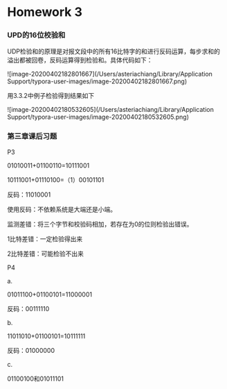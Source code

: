 # Homework 3



### UPD的16位校验和

UDP检验和的原理是对报文段中的所有16比特字的和进行反码运算，每步求和的溢出都被回卷，反码运算得到检验和。具体代码如下：

![image-20200402182801667](/Users/asteriachiang/Library/Application Support/typora-user-images/image-20200402182801667.png)



用3.3.2中例子检验得到结果如下

![image-20200402180532605](/Users/asteriachiang/Library/Application Support/typora-user-images/image-20200402180532605.png)



### 第三章课后习题

P3

01010011+01100110=10111001

10111001+01110100=（1）00101101

反码：11010001

使用反码：不依赖系统是大端还是小端。

监测差错：将三个字节和校验码相加，若存在为0的位则检验出错误。

1比特差错：一定检验得出来

2比特差错：可能检验不出来



P4

a. 

01011100+01100101=11000001

反码：00111110

b.

11011010+01100101=10111111

反码：01000000

c.

01100100和01011101